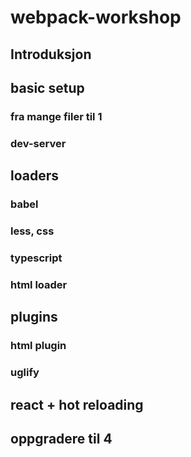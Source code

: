 # webpack-workshop

## Introduksjon

## basic setup
### fra mange filer til 1
### dev-server

## loaders
### babel
### less, css
### typescript
### html loader

## plugins
### html plugin
### uglify

## react + hot reloading

## oppgradere til 4
